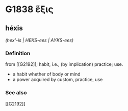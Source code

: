 # G1838 ἕξις

## héxis

_(hex'-is | HEKS-ees | AYKS-ees)_

### Definition

from [[G2192]]; habit, i.e., (by implication) practice; use.

- a habit whether of body or mind
- a power acquired by custom, practice, use

### See also

[[G2192]]

